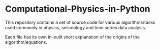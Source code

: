 # Computational-Physics-in-Python
This repository contains a set of source code for various algorithms/tasks used commonly in physics, seismology and time series data analysis.

Each file has its own in-built short explanation of the origins of the algorithm/equations.
